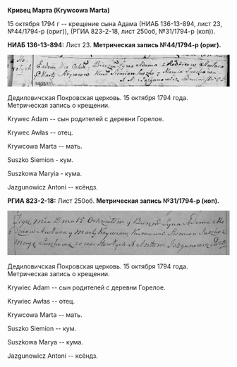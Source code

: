 **Кривец Марта (Krywcowa Marta)**

15 октября 1794 г -- крещение сына Адама (НИАБ 136-13-894, лист 23,
№44/1794-р (ориг)), (РГИА 823-2-18, лист 250об, №31/1794-р (коп)).

**НИАБ 136-13-894:** Лист 23. **Метрическая запись №44/1794-р (ориг).**

![](./media/7828e20bb68509533778ffd6d348cb83e5ff31c9.png)

Дедиловичская Покровская церковь. 15 октября 1794 года. Метрическая
запись о крещении.

Krywec Adam -- сын родителей с деревни Горелое.

Krywec Awłas -- отец.

Krywcowa Marta -- мать.

Suszko Siemion - кум.

Suszkowa Maryia - кума.

Jazgunowicz Antoni -- ксёндз.

**РГИА 823-2-18:** Лист 250об. **Метрическая запись №31/1794-р (коп).**

![](./media/e12931c8e03884b197b740e8539ea81163e8d507.png)

Дедиловичская Покровская церковь. 15 октября 1794 года. Метрическая
запись о крещении.

Krywiec Adam -- сын родителей с деревни Горелое.

Krywiec Awłas -- отец.

Krywcowa Marta -- мать.

Suszko Siemion -- кум.

Suszkowa Marya -- кума.

Jazgunowicz Antoni -- ксёндз.
